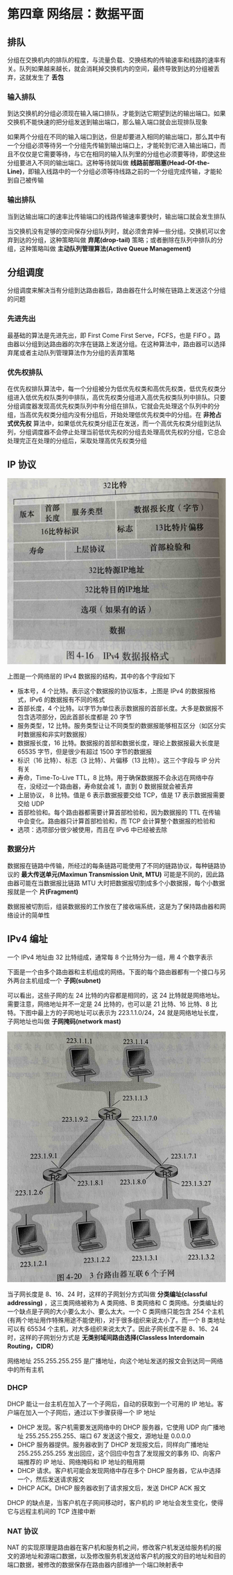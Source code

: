 # 第四章 网络层：数据平面

## 排队

分组在交换机内的排队的程度，与流量负载、交换结构的传输速率和线路的速率有关。队列如果越来越长，就会消耗掉交换机内的空间，最终导致到达的分组被丢弃，这就发生了 **丢包**

### 输入排队

到达交换机的分组必须现在输入端口排队，才能到达它期望到达的输出端口。如果交换机不能快速的把分组发送到输出端口，那么输入端口就会出现排队现象

如果两个分组在不同的输入端口到达，但是却要进入相同的输出端口，那么其中有一个分组必须等待另一个分组先传输到输出端口上，才能轮到它进入输出端口，而且不仅仅是它需要等待，与它在相同的输入队列里的分组也必须要等待，即使这些分组要进入不同的输出端口。这种等待就叫做 **线路前部阻塞(Head-Of-the-Line)**，即输入线路中的一个分组必须等待线路之前的一个分组完成传输，才能轮到自己被传输

### 输出排队

当到达输出端口的速率比传输端口的线路传输速率要快时，输出端口就会发生排队

当交换机没有足够的空间保存分组队列时，就必须舍弃掉一些分组。交换机可以舍弃到达的分组，这种策略叫做 **弃尾(drop-tail)** 策略；或者删除在队列中排队的分组，这种策略叫做 **主动队列管理算法(Active Queue Management)**

## 分组调度

分组调度来解决当有分组到达路由器后，路由器在什么时候在链路上发送这个分组的问题

### 先进先出

最基础的算法是先进先出，即 First Come First Serve，FCFS，也是 FIFO 。路由器以分组到达路由器的次序在链路上发送分组。在这种算法中，路由器可以选择弃尾或者主动队列管理算法作为分组的丢弃策略

### 优先权排队

在优先权排队算法中，每一个分组被分为低优先权类和高优先权类，低优先权类分组进入低优先权队类列中排队，高优先权类分组进入高优先权类队列中排队。只要分组调度器发现高优先权类队列中有分组在排队，它就会先处理这个队列中的分组，当高优先权类分组内没有分组后，开始处理低优先权类中的分组。在 **非抢占式优先权** 算法中，如果低优先权类分组正在发送，而一个高优先权类分组到达队列，分组调度器不会停止处理当前低优先权的分组去处理高优先权的分组，它总会处理完正在处理的分组后，采取处理高优先权类分组

## IP 协议

![](images/IMG_1363.jpg)

上图是一个网络层的 IPv4 数据报的结构，其中的各个字段如下

- 版本号，4 个比特。表示这个数据报的协议版本，上图是 IPv4 的数据报格式，IPv6 的数据报有不同的格式
- 首部长度，4 个比特。以字节为单位表示数据报的首部长度。大多是数据报不包含选项部分，因此首部长度都是 20 字节
- 服务类型，12 比特。服务类型让让不同类型的数据报能够相互区分（如区分实时数据报和非实时数据报）
- 数据报长度，16 比特。数据报的首部和数据长度，理论上数据报最大长度是 65535 字节，但是很少有超过 1500 字节的数据报
- 标识（16 比特）、标志（3 比特）、片偏移（13 比特）。这三个字段与 IP 分片有关
- 寿命，Time-To-Live TTL，8 比特。用于确保数据报不会永远在网络中存在，没经过一个路由器，寿命就会减 1，直到 0 数据报就会被丢弃
- 上层协议， 8 比特。值是 6 表示数据报要交给 TCP，值是 17 表示数据报需要交给 UDP
- 首部检验和。每个路由器都需要计算首部检验和，因为数据报的 TTL 在传输中会变化。路由器只计算首部检验和，而 TCP 会计算整个数据报的检验和
- 选项：选项部分很少被使用，而且在 IPv6 中已经被去除

### 数据分片

数据报在链路中传输，所经过的每条链路可能使用了不同的链路协议，每种链路协议的 **最大传送单元(Maximun Transmission Unit, MTU)** 可能是不同的，因此路由器可能在当数据报比链路 MTU 大时把数据报切割成多个小数据报，每个小数据报就是一个 **片(Fragment)**

数据报被切割后，组装数据报的工作放在了接收端系统，这是为了保持路由器和网络设计的简单性

## IPv4 编址

一个 IPv4 地址由 32 比特组成，通常每 8 个比特分为一组，用 4 个数字表示

下面是一个由多个路由器和主机组成的网络。下面的每个路由器都有一个接口与另外两台主机组成一个 **子网(subnet)**

可以看出，这些子网的左 24 比特的内容都是相同的，这 24 比特就是网络地址。需要注意，网络地址并不一定是 24 比特的，也可以是 21 比特、16 比特、8 比特。下图中最上方的子网地址可以表示为 223.1.1.0/24，24 就是网络地址长度，子网地址也叫做 **子网掩码(network mast)**

![](images/IMG_1364.jpg)

当子网长度是 8、16、24 时，这样的子网划分方式叫做 **分类编址(classful addressing)** ，这三类网络被称为 A 类网络、B 类网络和 C 类网络。分类编址的一个缺点是子网的大小要么太小、要么太大。一个 C 类网络只能包含 254 个主机(有两个地址用作特殊用途不能使用)，对于很多组织来说太小了。而一个 B 类地址可以有 65534 个主机，对大多组织来说太大了。因此子网长度不是 8、16、24 时，这样的子网划分方式是 **无类别域间路由选择(Classless Interdomain Routing，CIDR）**

网络地址 255.255.255.255 是广播地址，向这个地址发送的报文会到达同一网络中的所有主机

### DHCP

DHCP 能让一台主机在加入了一个子网后，自动的获取到一个可用的 IP 地址。客户端在加入一个子网后，通过以下步骤获得一个 IP 地址

- DHCP 发现。客户机需要发送网络中的 DHCP 服务器，它使用 UDP 向广播地址 255.255.255.255、端口 67 发送这个报文，源地址是 0.0.0.0
- DHCP 服务器提供。服务器收到了 DHCP 发现报文后，同样向广播地址 255.255.255.255 发出回应，这个回应中包含了发现报文的事务 ID、向客户端推荐的 IP 地址、网络掩码和 IP 地址的租用期
- DHCP 请求。客户机可能会发现网络中存在多个 DHCP 服务器，它从中选择一个，然后发送请求报文
- DHCP ACK。DHCP 服务器收到了请求报文后，发送 DHCP ACK 报文

DHCP 的缺点是，当客户机在子网间移动时，客户机的 IP 地址会发生变化，使得它与远程主机间的 TCP 连接中断

### NAT 协议

NAT 的实现原理是路由器在客户机和服务机之间，修改客户机发送给服务机的报文的源地址和源端口数据，以及修改服务机发送给客户机的报文的目的地址和目的端口数据，被修改的数据保存在路由器内部维护一个端口映射表中